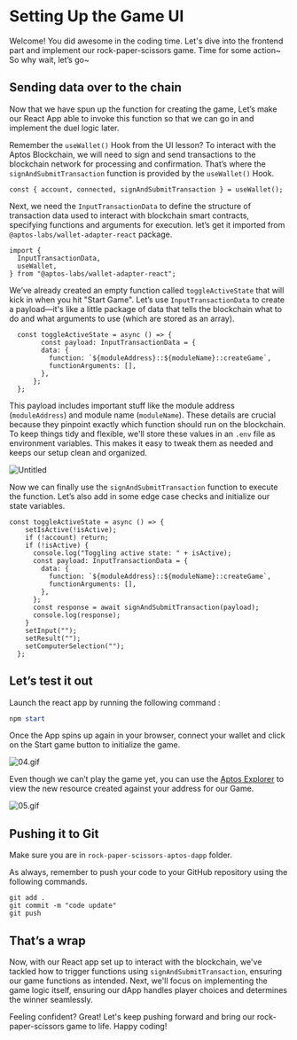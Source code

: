 # Setting Up the Game UI

Welcome! You did awesome in the coding time. Let's dive into the frontend part and implement our rock-paper-scissors game. Time for some action~ So why wait, let’s go~

## Sending data over to the chain

Now that we have spun up the function for creating the game, Let’s make our React App able to invoke this function so that we can go in and implement the duel logic later.

Remember the `useWallet()` Hook from the UI lesson? To interact with the Aptos Blockchain, we will need to sign and send transactions to the blockchain network for processing and confirmation. That’s where the `signAndSubmitTransaction` function is provided by the `useWallet()` Hook. 

```tsx
const { account, connected, signAndSubmitTransaction } = useWallet();
```

Next, we need the `InputTransactionData` to define the structure of transaction data used to interact with blockchain smart contracts, specifying functions and arguments for execution. let’s get it imported from `@aptos-labs/wallet-adapter-react` package.

```tsx
import {
  InputTransactionData,
  useWallet,
} from "@aptos-labs/wallet-adapter-react";
```

We’ve already created an empty function called `toggleActiveState` that will kick in when you hit "Start Game". Let’s use `InputTransactionData` to create a payload—it's like a little package of data that tells the blockchain what to do and what arguments to use (which are stored as an array).

```tsx
  const toggleActiveState = async () => {
	    const payload: InputTransactionData = {
        data: {
          function: `${moduleAddress}::${moduleName}::createGame`,
          functionArguments: [],
        },
      };
  };
```

This payload includes important stuff like the module address (`moduleAddress`) and module name (`moduleName`). These details are crucial because they pinpoint exactly which function should run on the blockchain. To keep things tidy and flexible, we'll store these values in an `.env` file as environment variables. This makes it easy to tweak them as needed and keeps our setup clean and organized.

![Untitled](https://github.com/0xmetaschool/Learning-Projects/blob/main/assests_for_all/C4%20Rock%20Paper%20Scissor%20on%20Aptos%20Images/Lesson%207%20Setting%20Up%20the%20Game%20UI/Untitled.png?raw=true)

Now we can finally use the `signAndSubmitTransaction` function to execute the function. Let’s also add in some edge case checks and initialize our state variables.

```tsx
const toggleActiveState = async () => {
    setIsActive(!isActive);
    if (!account) return;
    if (!isActive) {
      console.log("Toggling active state: " + isActive);
      const payload: InputTransactionData = {
        data: {
          function: `${moduleAddress}::${moduleName}::createGame`,
          functionArguments: [],
        },
      };
      const response = await signAndSubmitTransaction(payload);
      console.log(response);
    }
    setInput("");
    setResult("");
    setComputerSelection("");
  };
```

## Let’s test it out

Launch the react app by running the following command : 

```powershell
npm start
```

Once the App spins up again in your browser, connect your wallet and click on the Start game button to initialize the game.

![04.gif](https://github.com/0xmetaschool/Learning-Projects/blob/main/assests_for_all/C4%20Rock%20Paper%20Scissor%20on%20Aptos%20Images/Lesson%207%20Setting%20Up%20the%20Game%20UI/04.gif?raw=true)

Even though we can’t play the game yet, you can use the [Aptos Explorer](https://explorer.aptoslabs.com/?network=testnet) to view the new resource created against your address for our Game.

![05.gif](https://github.com/0xmetaschool/Learning-Projects/blob/main/assests_for_all/C4%20Rock%20Paper%20Scissor%20on%20Aptos%20Images/Lesson%207%20Setting%20Up%20the%20Game%20UI/05.gif?raw=true)

## Pushing it to Git

Make sure you are in `rock-paper-scissors-aptos-dapp` folder.

As always, remember to push your code to your GitHub repository using the following commands. 

```
git add .
git commit -m "code update"
git push
```

## That’s a wrap

Now, with our React app set up to interact with the blockchain, we've tackled how to trigger functions using `signAndSubmitTransaction`, ensuring our game functions as intended. Next, we'll focus on implementing the game logic itself, ensuring our dApp handles player choices and determines the winner seamlessly.

Feeling confident? Great! Let's keep pushing forward and bring our rock-paper-scissors game to life. Happy coding!